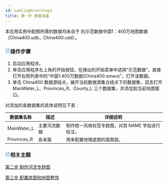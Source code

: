 ```yaml
---
id: LablingRiverStep1
title: 第一步 数据准备
---
```

本应用实例中配图所需的数据均来自于  的示范数据中国1：400万地图数据（China400.udb，China400.udd）。

### ![](../../img/read.gif)操作步骤

1. 启动应用程序。
2. 单击应用程序左上角的开始按钮，在弹出的开始菜单中选择“示范数据”，直接打开右侧列表中的“中国1:400万数据(China400.smwu)”，打开该数据。
3. 单击 China400 数据源结点，展开当前数据源集合结点下的数据集，双击打开 MainWater_L、Provinces_R、County_L 三个数据集，并添加到当前地图窗口。 

对添加的各数据集的具体说明见下表：

数据集名称 | 描述 | 详细说明  
---|---|---  
MainWater_L | 主要河流数据 | 制作统一风格标签专题图，对其 NAME 字段进行标注。  
Provinces_R | 各省面 | 用来配置地理底图的面图层。 | County_L | 国界线 | 配置地理底图的线图层。  
  
### ![](../../img/read.gif)相关主题

 [第二步 制作河流专题图](LablingRiverStep2)

 [第三步 配置底图和地图整饰](LablingRiverStep3)
